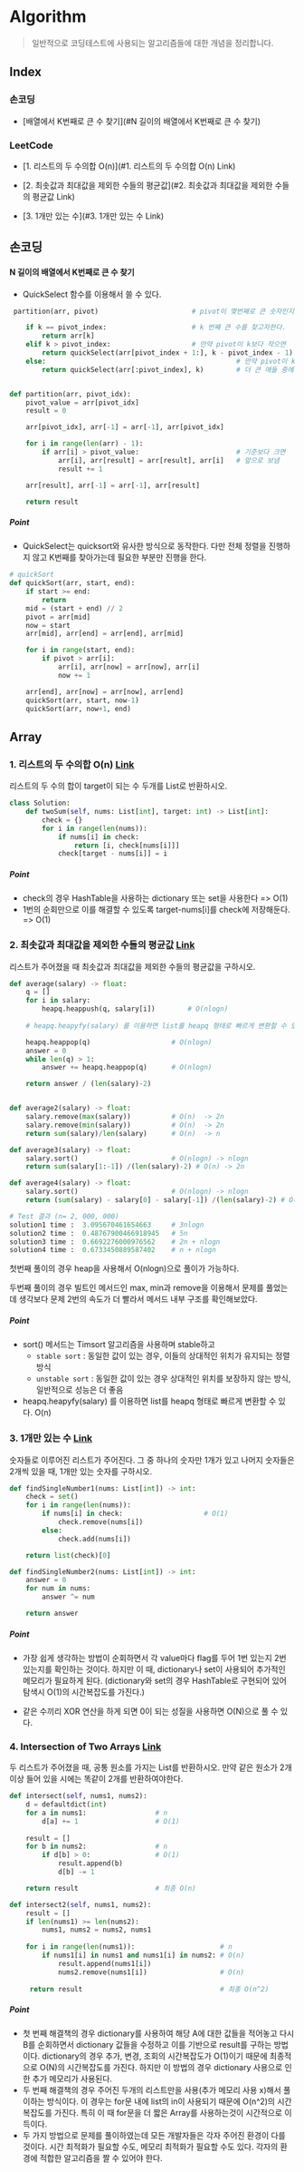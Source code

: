 # Algorithm

> 일반적으로 코딩테스트에 사용되는 알고리즘들에 대한 개념을 정리합니다.

## Index

### 손코딩

* [배열에서 K번째로 큰 수 찾기](#N 길이의 배열에서 K번째로 큰 수 찾기)

### LeetCode

* [1. 리스트의 두 수의합 O(n)](#1. 리스트의 두 수의합 O(n) Link)
* [2. 최솟값과 최대값을 제외한 수들의 평균값](#2. 최솟값과 최대값을 제외한 수들의 평균값 Link)

* [3. 1개만 있는 수](#3. 1개만 있는 수 Link)



## 손코딩

#### N 길이의 배열에서 K번째로 큰 수 찾기

* QuickSelect 함수를 이용해서 쓸 수 있다.

```python
 partition(arr, pivot)                       # pivot이 몇번째로 큰 숫자인지 반환

    if k == pivot_index:                     # k 번째 큰 수를 찾고자한다.
        return arr[k]
    elif k > pivot_index:                    # 만약 pivot이 k보다 작으면
        return quickSelect(arr[pivot_index + 1:], k - pivot_index - 1)   # 값이 더 작은 애들 중에서 k-pivot_idx-1 찾아야함
    else:                                               # 만약 pivot이 k보다 크면
        return quickSelect(arr[:pivot_index], k)  		# 더 큰 애들 중에서 k번째를 찾아야한다.


def partition(arr, pivot_idx):
    pivot_value = arr[pivot_idx]
    result = 0

    arr[pivot_idx], arr[-1] = arr[-1], arr[pivot_idx]

    for i in range(len(arr) - 1):
        if arr[i] > pivot_value:						# 기준보다 크면
            arr[i], arr[result] = arr[result], arr[i]	# 앞으로 보냄
            result += 1

    arr[result], arr[-1] = arr[-1], arr[result]

    return result
```

##### Point

* QuickSelect는 quicksort와 유사한 방식으로 동작한다. 다만 전체 정렬을 진행하지 않고 K번째를 찾아가는데 필요한 부분만 진행을 한다.

```python
# quickSort
def quickSort(arr, start, end):
    if start >= end:
        return
    mid = (start + end) // 2
    pivot = arr[mid]
    now = start
    arr[mid], arr[end] = arr[end], arr[mid]

    for i in range(start, end):
        if pivot > arr[i]:
            arr[i], arr[now] = arr[now], arr[i]
            now += 1

    arr[end], arr[now] = arr[now], arr[end]
    quickSort(arr, start, now-1)
    quickSort(arr, now+1, end)
```



## Array

### 1. 리스트의 두 수의합 O(n) [Link](https://leetcode.com/problems/two-sum/)

리스트의 두 수의 합이 target이 되는 수 두개를 List로 반환하시오.

```python
class Solution:
    def twoSum(self, nums: List[int], target: int) -> List[int]:
        check = {}
        for i in range(len(nums)):
            if nums[i] in check:
                return [i, check[nums[i]]]
            check[target - nums[i]] = i
```

##### Point

* check의 경우 HashTable을 사용하는 dictionary 또는 set을 사용한다 => O(1)
* 1번의 순회만으로 이를 해결할 수 있도록 target-nums[i]를 check에 저장해둔다. => O(1)



### 2. 최솟값과 최대값을 제외한 수들의 평균값 [Link](https://leetcode.com/problems/average-salary-excluding-the-minimum-and-maximum-salary/)

리스트가 주어졌을 때 최솟값과 최대값을 제외한 수들의 평균값을 구하시오.

```python
def average(salary) -> float:
    q = []
    for i in salary:
        heapq.heappush(q, salary[i]) 		# O(nlogn)
        
    # heapq.heapyfy(salary) 를 이용하면 list를 heapq 형태로 빠르게 변환할 수 있다. O(n)

    heapq.heappop(q)					# O(nlogn)
    answer = 0
    while len(q) > 1:
        answer += heapq.heappop(q)		# O(nlogn)

    return answer / (len(salary)-2) 


def average2(salary) -> float:
    salary.remove(max(salary))			# O(n)	-> 2n
    salary.remove(min(salary))			# O(n)	-> 2n
    return sum(salary)/len(salary)		# O(n)	-> n

def average3(salary) -> float:
    salary.sort()						# O(nlogn) -> nlogn
	return sum(salary[1:-1]) /(len(salary)-2) # O(n) -> 2n

def average4(salary) -> float:
    salary.sort()						# O(nlogn) -> nlogn
	return (sum(salary) - salary[0] - salary[-1]) /(len(salary)-2) # O(n) -> n

# Test 결과 (n= 2, 000, 000)
solution1 time :  3.095670461654663 	# 3nlogn
solution2 time :  0.48767900466918945 	# 5n
solution3 time :  0.6692276000976562 	# 2n + nlogn
solution4 time :  0.6733450889587402	# n + nlogn
```

첫번째 풀이의 경우 heap을 사용해서 O(nlogn)으로 풀이가 가능하다.

두번째 풀이의 경우 빌트인 메서드인 max, min과 remove을 이용해서 문제를 풀었는데 생각보다 문제 2번의 속도가 더 빨라서 메서드 내부 구조를 확인해보았다.

##### Point

* sort() 메서드는 Timsort 알고리즘을 사용하며 stable하고
  * `stable sort` : 동일한 값이 있는 경우, 이들의 상대적인 위치가 유지되는 정렬 방식
  * `unstable sort` : 동일한 값이 있는 경우 상대적인 위치를 보장하지 않는 방식, 일반적으로 성능은 더 좋음
* heapq.heapyfy(salary) 를 이용하면 list를 heapq 형태로 빠르게 변환할 수 있다. O(n)



### 3. 1개만 있는 수 [Link](https://leetcode.com/explore/interview/card/top-interview-questions-easy/92/array/549/)

숫자들로 이루어진 리스트가 주어진다. 그 중 하나의 숫자만 1개가 있고 나머지 숫자들은 2개씩 있을 때, 1개만 있는 숫자를 구하시오.

```python
def findSingleNumber1(nums: List[int]) -> int:
    check = set()
    for i in range(len(nums)):			
        if nums[i] in check:					# O(1)
            check.remove(nums[i])				
        else:
            check.add(nums[i])

    return list(check)[0]

def findSingleNumber2(nums: List[int]) -> int:
    answer = 0
    for num in nums:
        answer ^= num

    return answer
```

##### Point

* 가장 쉽게 생각하는 방법이 순회하면서 각 value마다 flag를 두어 1번 있는지 2번 있는지를 확인하는 것이다. 하지만 이 때, dictionary나 set이 사용되어 추가적인 메모리가 필요하게 된다. (dictionary와 set의 경우 HashTable로 구현되어 있어 탐색시 O(1)의 시간복잡도를 가진다.)

* 같은 수끼리 XOR 연산을 하게 되면 0이 되는 성질을 사용하면 O(N)으로 풀 수 있다.

  

### 4. Intersection of Two Arrays [Link](https://leetcode.com/explore/interview/card/top-interview-questions-easy/92/array/674/)

두 리스트가 주어졌을 때, 공통 원소를 가지는 List를 반환하시오. 만약 같은 원소가 2개 이상 들어 있을 시에는 똑같이 2개를 반환하여야한다.

```python
def intersect(self, nums1, nums2):   
    d = defaultdict(int)
    for a in nums1:					# n
        d[a] += 1					# O(1)
        
    result = []
    for b in nums2:					# n
        if d[b] > 0:				# O(1)
            result.append(b)		
            d[b] -= 1				

    return result					# 최종 O(n)

def intersect2(self, nums1, nums2):
    result = []
    if len(nums1) >= len(nums2):
        nums1, nums2 = nums2, nums1
        
    for i in range(len(nums1)):						# n
        if nums1[i] in nums1 and nums1[i] in nums2:	# O(n)
            result.append(nums1[i])
            nums2.remove(nums1[i])					# O(n)
                    
     return result									# 최종 O(n^2)
```

##### Point

* 첫 번째 해결책의 경우 dictionary를 사용하여 해당 A에 대한 값들을 적어놓고 다시 B를 순회하면서 dictionary 값들을 수정하고 이를 기반으로 result를 구하는 방법이다. dictionary의 경우 추가, 변경, 조회의 시간복잡도가 O(1)이기 때문에 최종적으로 O(N)의 시간복잡도를 가진다. 하지만 이 방법의 경우 dictionary 사용으로 인한 추가 메모리가 사용된다.
* 두 번째 해결책의 경우 주어진 두개의 리스트만을 사용(추가 메모리 사용 x)해서 풀이하는 방식이다. 이 경우는 for문 내에 list의 in이 사용되기 때문에 O(n^2)의 시간 복잡도를 가진다. 특히 이 때 for문을 더 짧은 Array를 사용하는것이 시간적으로 이득이다.
* 두 가지 방법으로 문제를 풀이하였는데 모든 개발자들은 각자 주어진 환경이 다를 것이다. 시간 최적화가 필요할 수도, 메모리 최적화가 필요할 수도 있다. 각자의 환경에 적합한 알고리즘을 짤 수 있어야 한다.